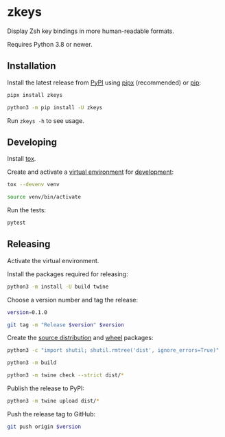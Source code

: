 # zkeys

Display Zsh key bindings in more human-readable formats.

Requires Python 3.8 or newer.

## Installation

Install the latest release from [PyPI](https://pypi.org/project/zkeys/) using [pipx](https://pypa.github.io/pipx/) (recommended) or [pip](https://pip.pypa.io/en/stable/):

```sh
pipx install zkeys

python3 -m pip install -U zkeys
```

Run `zkeys -h` to see usage.

## Developing

Install [tox](https://tox.readthedocs.io/).

Create and activate a [virtual environment](https://packaging.python.org/guides/installing-using-pip-and-virtual-environments/#creating-a-virtual-environment) for [development](https://tox.readthedocs.io/en/latest/example/devenv.html):

```sh
tox --devenv venv

source venv/bin/activate
```

Run the tests:

```sh
pytest
```

## Releasing

Activate the virtual environment.

Install the packages required for releasing:

```sh
python3 -m install -U build twine
```

Choose a version number and tag the release:

```sh
version=0.1.0

git tag -m "Release $version" $version
```

Create the [source distribution](https://packaging.python.org/glossary/#term-Source-Distribution-or-sdist) and [wheel](https://packaging.python.org/glossary/#term-Built-Distribution) packages:

```sh
python3 -c "import shutil; shutil.rmtree('dist', ignore_errors=True)"

python3 -m build

python3 -m twine check --strict dist/*
```

Publish the release to PyPI:

```sh
python3 -m twine upload dist/*
```

Push the release tag to GitHub:

```sh
git push origin $version
```
